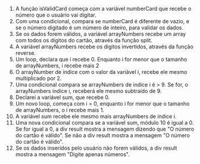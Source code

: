 1. A função isValidCard começa com a variável numberCard que recebe o número que o usuário vai digitar.
2. Com uma condicional, compara se numberCard é diferente de vazio, e se o número digitado é um número de inteiro, para validar os dados.
3. Se os dados forem válidos, a variável arrayNumbers recebe um array com todos os digitos do cartão, através da função split.
4. A variável arrayNumbers recebe os digitos invertidos, através da função reverse.
5. Um loop, declara que i recebe 0. Enquanto i for menor que o tamanho de arrayNumbers, i recebe mais 2
6. O arrayNumber de indice com o valor da variável i, recebe ele mesmo multiplicado por 2.
7. Uma condicional compara se arrayNumbers de indice i é > 9. Se for, o arrayNumbers indice i, receberá ele mesmo subtraído de 9.
8. Declarei a variável sum, que recebe 0.
9. Um novo loop, começa com i = 0, enquanto i for menor que o tamanho de arrayNumbers, o i recebe mais 1.
10. A variável sum recebe ele mesmo mais arrayNumbers de indice i.
11. Uma nova condicional compara se a variável sum, módulo 10 é igual a 0. Se for igual a 0, a div result mostra a mensagem dizendo que "O número do cartão é válido". Se não a div result mostra a mensagem "O número do cartão é válido".
12. Se os dados inseridos pelo usuário não forem válidos, a div result mostra a mensagem "Digite apenas números".